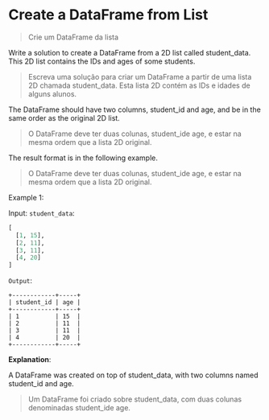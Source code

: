 # Create a DataFrame from List
> Crie um DataFrame da lista

Write a solution to create a DataFrame from a 2D list called student_data. This 2D list contains the IDs and ages of some students.
> Escreva uma solução para criar um DataFrame a partir de uma lista 2D chamada student_data. Esta lista 2D contém as IDs e idades de alguns alunos.

The DataFrame should have two columns, student_id and age, and be in the same order as the original 2D list.
> O DataFrame deve ter duas colunas, student_ide age, e estar na mesma ordem que a lista 2D original.

The result format is in the following example.
>O DataFrame deve ter duas colunas, student_ide age, e estar na mesma ordem que a lista 2D original.

 

Example 1:

Input:
`student_data`:
``` python
[
  [1, 15],
  [2, 11],
  [3, 11],
  [4, 20]
]
```

`Output`:
```
+------------+-----+
| student_id | age |
+------------+-----+
| 1          | 15  |
| 2          | 11  |
| 3          | 11  |
| 4          | 20  |
+------------+-----+
```

**Explanation**:

A DataFrame was created on top of student_data, with two columns named student_id and age.
> Um DataFrame foi criado sobre student_data, com duas colunas denominadas student_ide age.